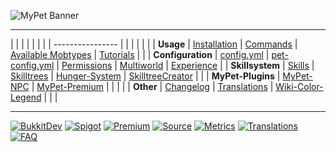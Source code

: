 ![MyPet Banner](/wiki/images/banner/banner.png)

----

 |                   |                          |                                                     |                                |                                      |                          |
 | ----------------  |                          |                                                     |                                |                                      |                          |
 | **Usage**         | [Installation](install)  | [Commands](commands)                                | [Available Mobtypes](mobtypes) | [Tutorials](tutorials)               |                          |
 | **Configuration** | [config.yml](configfile) | [pet-config.yml](petconfig)                         | [Permissions](permissions)     | [Multiworld](multiworld)             | [Experience](experience) |
 | **Skillsystem**   | [Skills](skills)         | [Skilltrees](skilltrees)                            | [Hunger-System](hungersystem)  | [SkilltreeCreator](skilltreecreator) |                          |
 | **MyPet-Plugins** | [MyPet-NPC](plugins/npc) | [MyPet-Premium](plugins/premium)                    |                                |                                      |                          |
 | **Other**         | [Changelog](changelog)   | [Translations](https://translation.mypet-plugin.de) | [Wiki-Color-Legend](colors)    |                                      |                          |


----


[![BukkitDev](/wiki/images/buttons/bukkitdev.png)](http://dev.bukkit.org/server-mods/mypet/) [![Spigot](/wiki/images/buttons/spigot.png)](https://www.spigotmc.org/resources/mypet.12725/) [![Premium](/wiki/images/buttons/mypet-premium.png)](https://www.spigotmc.org/resources/mypet-premium.17566/)
[![Source](/wiki/images/buttons/source.png)](https://github.com/xXKeyleXx/MyPet) [![Metrics](/wiki/images/buttons/metrics.png)](http://mcstats.org/plugin/MyPet) [![Translations](/wiki/images/buttons/translations.png)](https://translation.mypet-plugin.de) [![FAQ](/wiki/images/buttons/faq.png)](faq)
